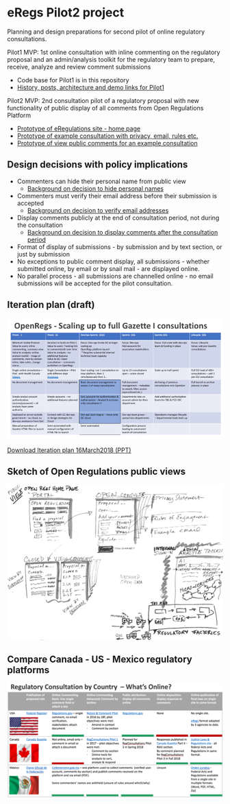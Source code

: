 eRegs Pilot2 project
=====

Planning and design preparations for second pilot of online regulatory consultations. 

Pilot1 MVP: 1st online consultation with inline commenting on the regulatory proposal and an admin/analysis toolkit for the regulatory team to prepare, receive, analyze and review comment submissions

* Code base for Pilot1 is in this repository
* [History, posts, architecture and demo links for Pilot1](./Pilot1_history.md)

Pilot2 MVP: 2nd consultation pilot of a regulatory proposal with new functionality of public display of all comments from Open Regulations Platform 

* [Prototype of eRegulations site - home page](https://vation-ca.github.io/p2protos/p2openregs.html)
* [Prototype of example consultation with privacy, email, rules etc.](https://vation-ca.github.io/p2protos/p2form-1-en.html)
* [Prototype of view public comments for an example consultation](https://vation-ca.github.io/p2protos/p2view-subs-en.html)

## Design decisions with policy implications

   
* Commenters can hide their personal name from public view 
  * [Background on decision to hide personal names](Decisions_names.md) 
* Commenters must verify their email address before their submission is accepted
  * [Background on decision to verify email addresses](Decisions_emails.md)
* Display comments publicly at the end of consultation period, not during the consultation 
  * [Background on decision to display comments after the consultation period](Decisions_timing.md)
* Format of display of submissions - by submission and by text section, or just by submission
* No exceptions to public comment display, all submissions - whether submitted online, by email or by snail mail -  are displayed online.
* No parallel process - all submissions are channelled online - no email submissions will be accepted for the pilot consultation.

## Iteration plan (draft)

![iteration plan in columns](./img/Iteration_plan_16March2018.png)

[Download Iteration plan 16March2018 (PPT)](Iteration_plan_16March2018.ppt)

## Sketch of Open Regulations public views

![sketch of platform, open and closed pages](./img/eRegs-sketch-1.jpg)

## Compare Canada - US - Mexico regulatory platforms

![Comparison of regulatory platforms](./img/eRegs-compare-countries.png)

